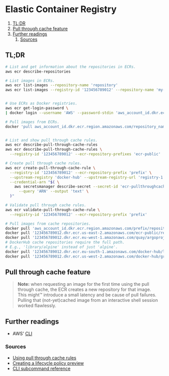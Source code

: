 # Elastic Container Registry

1. [TL;DR](#tldr)
1. [Pull through cache feature](#pull-through-cache-feature)
1. [Further readings](#further-readings)
   1. [Sources](#sources)

## TL;DR

```sh
# List and get information about the repositories in ECRs.
aws ecr describe-repositories

# List images in ECRs.
aws ecr list-images --repository-name 'repository'
aws ecr list-images --registry-id '123456789012' --repository-name 'my-image'


# Use ECRs as Docker registries.
aws ecr get-login-password \
| docker login --username 'AWS' --password-stdin 'aws_account_id.dkr.ecr.region.amazonaws.com' \

# Pull images from ECRs.
docker 'pull aws_account_id.dkr.ecr.region.amazonaws.com/repository_name/image_name:tag'


# List and show pull through cache rules.
aws ecr describe-pull-through-cache-rules
aws ecr describe-pull-through-cache-rules \
  --registry-id '123456789012' --ecr-repository-prefixes 'ecr-public' 'quay'

# Create pull through cache rules.
aws ecr create-pull-through-cache-rule \
  --registry-id '123456789012' --ecr-repository-prefix 'prefix' \
  --upstream-registry 'docker-hub' --upstream-registry-url 'registry-1.docker.io' \
  --credential-arn "$( \
    aws secretsmanager describe-secret --secret-id 'ecr-pullthroughcache/docker-hub' \
      --query 'ARN' --output 'text' \
  )"

# Validate pull through cache rules.
aws ecr validate-pull-through-cache-rule \
  --registry-id '123456789012' --ecr-repository-prefix 'prefix'

# Pull images from cache repositories.
docker pull 'aws_account_id.dkr.ecr.region.amazonaws.com/prefix/repository_name/image_name:tag'
docker pull '123456789012.dkr.ecr.us-east-2.amazonaws.com/ecr-public/repository_name/image_name:tag'
docker pull '123456789012.dkr.ecr.eu-west-1.amazonaws.com/quay/argoproj/argocd:v2.10.0'
# DockerHub cache repositories require the full path.
# E.g., 'library/alpine' instead of just 'alpine'.
docker pull '123456789012.dkr.ecr.eu-south-1.amazonaws.com/docker-hub/library/nginx:perl'
docker pull '123456789012.dkr.ecr.us-west-2.amazonaws.com/docker-hub/grafana/grafana'
```

## Pull through cache feature

> **Note:** when requesting an image for the first time using the pull through cache, the ECR creates a new repository for that image.<br>
> This might™ introduce a small latency and be cause of pull failures. Pulling that (not-yet)cached image from an interactive shell session worked flawlessly.

## Further readings

- AWS' [CLI]

### Sources

- [Using pull through cache rules]
- [Creating a lifecycle policy preview]
- [CLI subcommand reference]

<!--
  References
  -->

<!-- In-article sections -->
<!-- Knowledge base -->
[cli]: cli.md

<!-- Files -->
<!-- Upstream -->
[cli subcommand reference]: https://docs.aws.amazon.com/cli/latest/reference/ecr/
[creating a lifecycle policy preview]: https://docs.aws.amazon.com/AmazonECR/latest/userguide/lpp_creation.html
[using pull through cache rules]: https://docs.aws.amazon.com/AmazonECR/latest/userguide/pull-through-cache.html

<!-- Others -->
